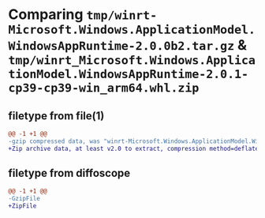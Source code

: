 # Comparing `tmp/winrt-Microsoft.Windows.ApplicationModel.WindowsAppRuntime-2.0.0b2.tar.gz` & `tmp/winrt_Microsoft.Windows.ApplicationModel.WindowsAppRuntime-2.0.1-cp39-cp39-win_arm64.whl.zip`

## filetype from file(1)

```diff
@@ -1 +1 @@
-gzip compressed data, was "winrt-Microsoft.Windows.ApplicationModel.WindowsAppRuntime-2.0.0b2.tar", last modified: Sat Dec  2 18:29:16 2023, max compression
+Zip archive data, at least v2.0 to extract, compression method=deflate
```

## filetype from diffoscope

```diff
@@ -1 +1 @@
-GzipFile
+ZipFile
```

